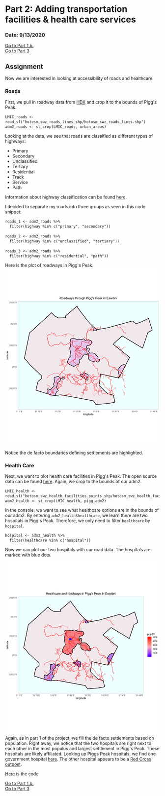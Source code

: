 # Part 2: Adding transportation facilities & health care services

### Date: 9/13/2020

[Go to Part 1.b.](project1.md)  
[Go to Part 3](project1_part3.md)

## Assignment
Now we are interested in looking at accessibility of roads and healthcare.

### Roads
First, we pull in roadway data from [HDX](https://data.humdata.org/dataset/hotosm_swz_roads) and crop it to the bounds of Pigg's Peak.
```
LMIC_roads <- read_sf("hotosm_swz_roads_lines_shp/hotosm_swz_roads_lines.shp")
adm2_roads <- st_crop(LMIC_roads, urban_areas)
```
Looking at the data, we see that roads are classified as different types of highways:
- Primary
- Secondary
- Unclassified
- Tertiary
- Residential
- Track
- Service
- Path  

Information about highway classification can be found [here](https://wiki.openstreetmap.org/wiki/Key:highway).

I decided to separate my roads into three groups as seen in this code snippet:
```
roads_1 <- adm2_roads %>%
  filter(highway %in% c("primary", "secondary"))

roads_2 <- adm2_roads %>%
  filter(highway %in% c("unclassified", "tertiary"))

roads_3 <- adm2_roads %>%
  filter(highway %in% c("residential", "path"))
```

Here is the plot of roadways in Pigg's Peak.
![Roads](images/roads.png)

Notice the de facto boundaries defining settlements are highlighted.

### Health Care
Next, we want to plot health care facilities in Pigg's Peak. The open source data can be found [here](https://data.humdata.org/dataset/hotosm_swz_health_facilities). Again, we crop to the bounds of our adm2. 
```
LMIC_health <- read_sf("hotosm_swz_health_facilities_points_shp/hotosm_swz_health_facilities_points.shp")
adm2_health <- st_crop(LMIC_health, pigg_adm2)
```
In the console, we want to see what healthcare options are in the bounds of our adm2. By entering `adm2_health$healthcare`, we learn there are two hospitals in Pigg's Peak. Therefore, we only need to filter `healthcare` by `hospital`.
```
hospital <- adm2_health %>%
  filter(healthcare %in% c("hospital"))
```
Now we can plot our two hospitals with our road data. The hospitals are marked with blue dots.
![Health](images/health.png)
Again, as in part 1 of the project, we fill the de facto settlements based on population. 
Right away, we notice that the two hospitals are right next to each other in the most populus and largest settlement in Pigg's Peak. These hospitals are likely affiliated. Looking up Piggs Peak hospitals, we find one government hospital [here](https://www.hospitalby.com/swaziland-hospital/p-i014233/). The other hospital appears to be a [Red Cross outpost](https://maps.me/catalog/health/amenity-hospital/swaziland-red-cross-4611686018487037234/).

[Here](scripts/AccessibilityInformation.R) is the code.

[Go to Part 1.b.](project1.md)  
[Go to Part 3](project1_part3.md)









